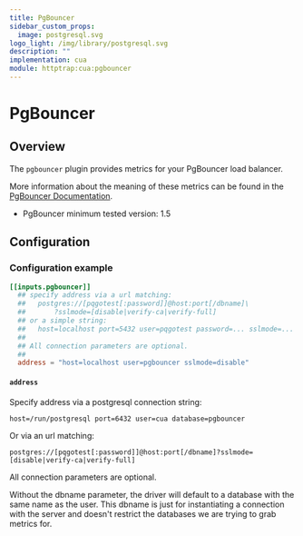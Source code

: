```yaml
---
title: PgBouncer
sidebar_custom_props:
  image: postgresql.svg
logo_light: /img/library/postgresql.svg
description: ""
implementation: cua
module: httptrap:cua:pgbouncer
---
```


# PgBouncer

## Overview

The `pgbouncer` plugin provides metrics for your PgBouncer load balancer.

More information about the meaning of these metrics can be found in the
[PgBouncer Documentation](https://pgbouncer.github.io/usage.html).

- PgBouncer minimum tested version: 1.5

## Configuration

### Configuration example

```toml
[[inputs.pgbouncer]]
  ## specify address via a url matching:
  ##   postgres://[pqgotest[:password]]@host:port[/dbname]\
  ##       ?sslmode=[disable|verify-ca|verify-full]
  ## or a simple string:
  ##   host=localhost port=5432 user=pqgotest password=... sslmode=... dbname=app_production
  ##
  ## All connection parameters are optional.
  ##
  address = "host=localhost user=pgbouncer sslmode=disable"
```

#### `address`

Specify address via a postgresql connection string:

`host=/run/postgresql port=6432 user=cua database=pgbouncer`

Or via an url matching:

`postgres://[pqgotest[:password]]@host:port[/dbname]?sslmode=[disable|verify-ca|verify-full]`

All connection parameters are optional.

Without the dbname parameter, the driver will default to a database with the same name as the user.
This dbname is just for instantiating a connection with the server and doesn't restrict the databases we are trying to grab metrics for.
